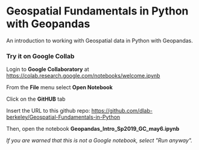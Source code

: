 # Geospatial Fundamentals in Python with Geopandas
An introduction to working with Geospatial data in Python with Geopandas.


### Try it on Google Collab

Login to **Google Collaboratory** at <https://colab.research.google.com/notebooks/welcome.ipynb>

From the **File** menu select **Open Notebook**

Click on the **GitHUB** tab

Insert the URL to this github repo: https://github.com/dlab-berkeley/Geospatial-Fundamentals-in-Python

Then, open the notebook **Geopandas_Intro_Sp2019_GC_may6.ipynb**

*If you are warned that this is not a Google notebook, select "Run anyway".*

